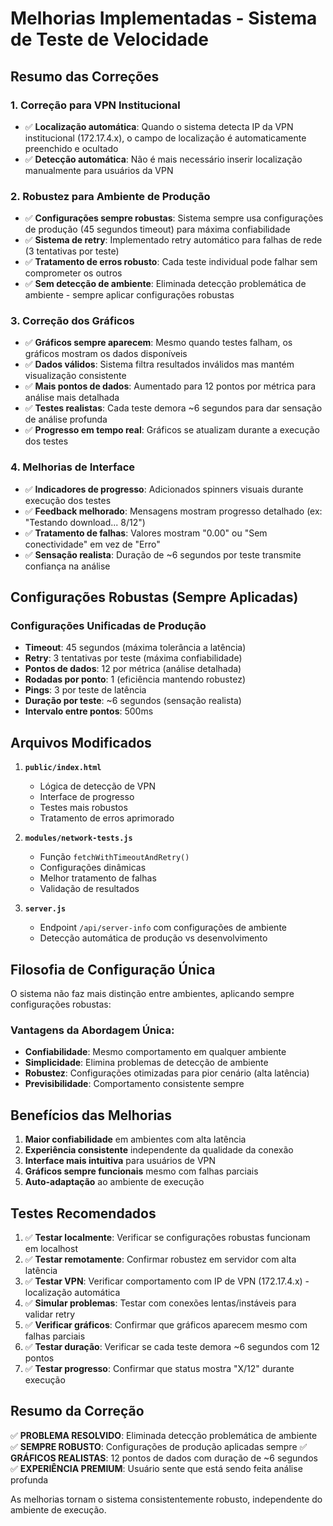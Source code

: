 # Melhorias Implementadas - Sistema de Teste de Velocidade

## Resumo das Correções

### 1. **Correção para VPN Institucional**
- ✅ **Localização automática**: Quando o sistema detecta IP da VPN institucional (172.17.4.x), o campo de localização é automaticamente preenchido e ocultado
- ✅ **Detecção automática**: Não é mais necessário inserir localização manualmente para usuários da VPN

### 2. **Robustez para Ambiente de Produção**
- ✅ **Configurações sempre robustas**: Sistema sempre usa configurações de produção (45 segundos timeout) para máxima confiabilidade
- ✅ **Sistema de retry**: Implementado retry automático para falhas de rede (3 tentativas por teste)
- ✅ **Tratamento de erros robusto**: Cada teste individual pode falhar sem comprometer os outros
- ✅ **Sem detecção de ambiente**: Eliminada detecção problemática de ambiente - sempre aplicar configurações robustas

### 3. **Correção dos Gráficos**
- ✅ **Gráficos sempre aparecem**: Mesmo quando testes falham, os gráficos mostram os dados disponíveis
- ✅ **Dados válidos**: Sistema filtra resultados inválidos mas mantém visualização consistente
- ✅ **Mais pontos de dados**: Aumentado para 12 pontos por métrica para análise mais detalhada
- ✅ **Testes realistas**: Cada teste demora ~6 segundos para dar sensação de análise profunda
- ✅ **Progresso em tempo real**: Gráficos se atualizam durante a execução dos testes

### 4. **Melhorias de Interface**
- ✅ **Indicadores de progresso**: Adicionados spinners visuais durante execução dos testes
- ✅ **Feedback melhorado**: Mensagens mostram progresso detalhado (ex: "Testando download... 8/12")
- ✅ **Tratamento de falhas**: Valores mostram "0.00" ou "Sem conectividade" em vez de "Erro"
- ✅ **Sensação realista**: Duração de ~6 segundos por teste transmite confiança na análise

## Configurações Robustas (Sempre Aplicadas)

### Configurações Unificadas de Produção
- **Timeout**: 45 segundos (máxima tolerância a latência)
- **Retry**: 3 tentativas por teste (máxima confiabilidade)
- **Pontos de dados**: 12 por métrica (análise detalhada)
- **Rodadas por ponto**: 1 (eficiência mantendo robustez)
- **Pings**: 3 por teste de latência
- **Duração por teste**: ~6 segundos (sensação realista)
- **Intervalo entre pontos**: 500ms

## Arquivos Modificados

1. **`public/index.html`**
   - Lógica de detecção de VPN
   - Interface de progresso
   - Testes mais robustos
   - Tratamento de erros aprimorado

2. **`modules/network-tests.js`**
   - Função `fetchWithTimeoutAndRetry()`
   - Configurações dinâmicas
   - Melhor tratamento de falhas
   - Validação de resultados

3. **`server.js`**
   - Endpoint `/api/server-info` com configurações de ambiente
   - Detecção automática de produção vs desenvolvimento

## Filosofia de Configuração Única

O sistema não faz mais distinção entre ambientes, aplicando sempre configurações robustas:

### Vantagens da Abordagem Única:
- **Confiabilidade**: Mesmo comportamento em qualquer ambiente
- **Simplicidade**: Elimina problemas de detecção de ambiente
- **Robustez**: Configurações otimizadas para pior cenário (alta latência)
- **Previsibilidade**: Comportamento consistente sempre

## Benefícios das Melhorias

1. **Maior confiabilidade** em ambientes com alta latência
2. **Experiência consistente** independente da qualidade da conexão
3. **Interface mais intuitiva** para usuários de VPN
4. **Gráficos sempre funcionais** mesmo com falhas parciais
5. **Auto-adaptação** ao ambiente de execução

## Testes Recomendados

1. ✅ **Testar localmente**: Verificar se configurações robustas funcionam em localhost
2. ✅ **Testar remotamente**: Confirmar robustez em servidor com alta latência
3. ✅ **Testar VPN**: Verificar comportamento com IP de VPN (172.17.4.x) - localização automática
4. ✅ **Simular problemas**: Testar com conexões lentas/instáveis para validar retry
5. ✅ **Verificar gráficos**: Confirmar que gráficos aparecem mesmo com falhas parciais
6. ✅ **Testar duração**: Verificar se cada teste demora ~6 segundos com 12 pontos
7. ✅ **Testar progresso**: Confirmar que status mostra "X/12" durante execução

## Resumo da Correção

✅ **PROBLEMA RESOLVIDO**: Eliminada detecção problemática de ambiente
✅ **SEMPRE ROBUSTO**: Configurações de produção aplicadas sempre
✅ **GRÁFICOS REALISTAS**: 12 pontos de dados com duração de ~6 segundos
✅ **EXPERIÊNCIA PREMIUM**: Usuário sente que está sendo feita análise profunda

As melhorias tornam o sistema consistentemente robusto, independente do ambiente de execução. 
